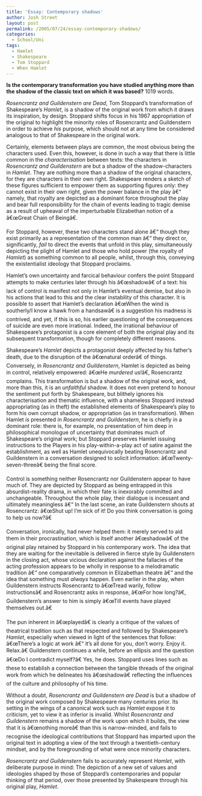 ```yaml
---
title: 'Essay: Contemporary shadows'
author: Josh Street
layout: post
permalink: /2005/07/24/essay-contemporary-shadows/
categories:
  - School/Uni
tags:
  - Hamlet
  - Shakespeare
  - Tom Stoppard
  - When Hamlet
---
```

**Is the contemporary transformation you have studied anything more than the shadow of the classic text on which it was based?** 1019 words.

*Rosencrantz and Guildenstern are Dead*, Tom Stoppard&#8217;s transformation of Shakespeare&#8217;s *Hamlet*, is a shadow of the original work from which it draws its inspiration, by design. Stoppard shifts focus in his 1967 appropriation of the original to highlight the minority roles of Rosencrantz and Guildenstern in order to achieve *his* purpose, which should not at any time be considered analogous to that of Shakespeare in the original work.

Certainly, elements between plays are common, the most obvious being the characters used. Even this, however, is done in such a way that there is little common in the *characterisation* between texts: the characters in *Rosencrantz and Guildenstern* are but a shadow of the shadow-characters in *Hamlet*. They are nothing more than a shadow of the original characters, for they are characters in their own right. Shakespeare renders a sketch of these figures sufficient to empower them as supporting figures only: they cannot exist in their own right, given the power balance in the play â€“ namely, that royalty are depicted as a dominant force throughout the play and bear full responsibility for the chain of events leading to tragic demise as a result of upheaval of the imperturbable Elizabethan notion of a â€œGreat Chain of Beingâ€.

For Stoppard, however, these two characters stand alone â€“ though they exist primarily as a representation of the common man â€“ they direct or, significantly, *fail* to direct the events that unfold in this play, simultaneously depicting the plight of Hamlet and those who hold power (the royalty of *Hamlet*) as something common to all people, whilst, through this, conveying the existentialist ideology that Stoppard proclaims.

Hamlet&#8217;s own uncertainty and farcical behaviour confers the point Stoppard attempts to make centuries later through his â€œshadowâ€ of a text: his lack of control is manifest not only in Hamlet&#8217;s eventual demise, but also in his actions that lead to this and the clear instability of this character. It is possible to assert that Hamlet&#8217;s declaration â€œWhen the wind is southerly/I know a hawk from a handsawâ€ is a suggestion his madness is contrived, and yet, if this is so, his earlier questioning of the consequences of suicide are even more irrational. Indeed, the irrational behaviour of Shakespeare&#8217;s protagonist is a core element of both the original play and its subsequent transformation, though for completely different reasons.

Shakespeare&#8217;s *Hamlet* depicts a protagonist deeply affected by his father&#8217;s death, due to the disruption of the â€œnatural orderâ€ of things. Conversely, in *Rosencrantz and Guildenstern*, Hamlet is depicted as being in control, relatively empowered: â€œHe *murdered* us!â€, Rosencrantz complains. This transformation is but a shadow of the original work, and, more than this, it is an *unfaithful* shadow. It does not even pretend to honour the sentiment put forth by Shakespeare, but blithely ignores his characterisation and thematic influence, with a shameless Stoppard instead appropriating (as in theft) the established elements of Shakespeare&#8217;s play to form his own corrupt shadow, or appropriation (as in transformation). When Hamlet *is* presented in *Rosencrantz and Guildenstern*, he is chiefly in a dominant role: there is, for example, no presentation of him deep in philosophical monologue of uncertainty that dominates much of Shakespeare&#8217;s original work; but Stoppard preserves Hamlet issuing instructions to the Players in his play-within-a-play act of satire against the establishment, as well as Hamlet unequivocally beating Rosencrantz and Guildenstern in a conversation designed to solicit information: â€œTwenty-seven-threeâ€ being the final score.

Control is something neither Rosencrantz nor Guildenstern appear to have much of. They are depicted by Stoppard as being entrapped in this absurdist-reality drama, in which their fate is inexorably committed and unchangeable. Throughout the whole play, their dialogue is incessant and ultimately meaningless â€“ In the last scene, an irate Guildenstern shouts at Rosencrantz: â€œShut up! I&#8217;m sick of it! Do you think conversation is going to help us now?â€

Conversation, ironically, had never helped them: it merely served to aid them in their procrastination, which is itself another â€œshadowâ€ of the original play retained by Stoppard in his contemporary work. The idea that they are waiting for the inevitable is delivered in fierce style by Guildenstern in the closing act, whose vicious declaration against the fallacies of the acting profession appears to be wholly in response to a melodramatic tradition â€“ one comparatively common in Elizabethan theatre â€“ and the idea that something must *always* happen. Even earlier in the play, when Guildenstern instructs Rosencrantz to â€œTread warily, follow instructionsâ€ and Rosencrantz asks in response, â€œFor how long?â€, Guildenstern&#8217;s answer to him is simply â€œTill events have played themselves out.â€

The pun inherent in â€œplayedâ€ is clearly a critique of the values of theatrical tradition such as that respected and followed by Shakespeare&#8217;s *Hamlet*, especially when viewed in light of the sentences that follow: â€œThere&#8217;s a logic at work â€“ it&#8217;s all done for you, don&#8217;t worry. Enjoy it. Relax.â€ Guildenstern continues a while, before an ellipsis and the question â€œDo I contradict myself?â€ Yes, he does. Stoppard uses lines such as these to establish a connection between the tangible threads of the original work from which he delineates his â€œshadowâ€ reflecting the influences of the culture and philosophy of his time.

Without a doubt, *Rosencrantz and Guildenstern are Dead* is but a shadow of the original work composed by Shakespeare many centuries prior. Its setting in the wings of a canonical work such as *Hamlet* expose it to criticism, yet to view it as inferior is invalid. Whilst *Rosencrantz and Guildenstern* remains a shadow of the work upon which it builds, the view that it is â€œnothing moreâ€ than this is narrow-minded, and fails to recognise the ideological contributions that Stoppard has imparted upon the original text in adopting a view of the text through a twentieth-century mindset, and by the foregrounding of what were once minority characters.

*Rosencrantz and Guildenstern* fails to accurately represent *Hamlet*, with deliberate purpose in mind: The depiction of a new set of values and ideologies shaped by those of Stoppard&#8217;s contemporaries and popular thinking of that period, over those presented by Shakespeare through his original play, *Hamlet*.